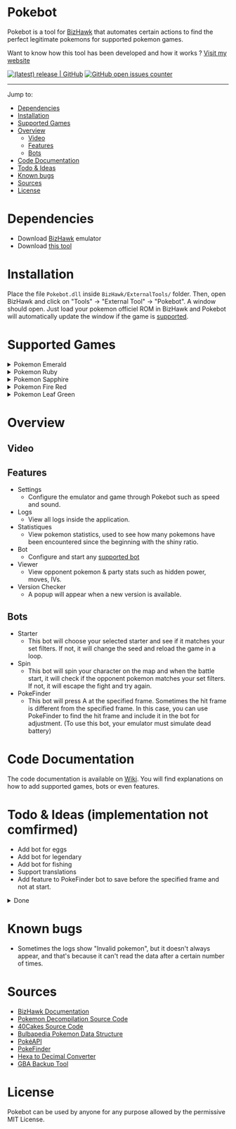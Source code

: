 # Pokebot
Pokebot is a tool for [BizHawk](https://github.com/TASEmulators/BizHawk) that automates certain actions to find the perfect legitimate pokemons for supported pokemon games.

Want to know how this tool has been developed and how it works ? [Visit my website](https://damienbrebion.com/#blogs)

[![(latest) release | GitHub](https://img.shields.io/github/release/Kakumi/Pokebot.svg?logo=github&logoColor=333333&sort=semver&style=popout)](https://github.com/Kakumi/Pokebot/releases/latest)
[![GitHub open issues counter](https://img.shields.io/github/issues-raw/Kakumi/Pokebot.svg?logo=github&logoColor=333333&style=popout)](https://github.com/Kakumi/Pokebot/issues)

---

Jump to:
* [Dependencies](#dependencies)
* [Installation](#install)
* [Supported Games](#supported-games)
* [Overview](#overview)
  * [Video](#overview-video)
  * [Features](#overview-features)
  * [Bots](#overview-bots)
* [Code Documentation](#code-documentation)
* [Todo & Ideas](#todo)
* [Known bugs](#known-bugs)
* [Sources](#sources)
* [License](#license)

# <a name="dependencies"></a>Dependencies
* Download [BizHawk](https://github.com/TASEmulators/BizHawk) emulator
* Download [this tool](https://github.com/Kakumi/Pokebot/releases/latest)

# <a name="install"></a>Installation
Place the file `Pokebot.dll` inside `BizHawk/ExternalTools/` folder. Then, open BizHawk and click on "Tools" -> "External Tool" -> "Pokebot". A window should open. Just load your pokemon officiel ROM in BizHawk and Pokebot will automatically update the window if the game is [supported](#supported-games).

# <a name="supported-games"></a>Supported Games
<details>
  <summary>Pokemon Emerald</summary>

 | Nom          | Hash                                     | Supported | Tested |
 |--------------|------------------------------------------|-----------|--------|
 | USA (Europe) | f3ae088181bf583e55daf962a92bb46f4f1d07b7 |     ✅     |    ✅   |
 | French       | ca666651374d89ca439007bed54d839eb7bd14d0 |     ✅     |    ✅   |
 | Deutch       | 61c2eb2b380b1a75f0c94b767a2d4c26cd7ce4e3 |     ✅     |    ❌   |
 | Italian      | 1692db322400c3141c5de2db38469913ceb1f4d4 |     ✅     |    ❌   |
 | Japanese     | d7cf8f156ba9c455d164e1ea780a6bf1945465c2 |     ✅     |    ❌   |
 | Spanish      | fe1558a3dcb0360ab558969e09b690888b846dd9 |     ✅     |    ❌   |
</details>

<details>
  <summary>Pokemon Ruby</summary>

 | Nom                | Hash                                     | Supported | Tested |
 |--------------------|------------------------------------------|-----------|--------|
 | USA (Europe)       | f28b6ffc97847e94a6c21a63cacf633ee5c8df1e |     ✅     |    ✅   |
 | USA (Europe) rev 1 | 610b96a9c9a7d03d2bafb655e7560ccff1a6d894 |     ✅     |    ❌   |
 | USA (Europe) rev 2 | 5b64eacf892920518db4ec664e62a086dd5f5bc8 |     ✅     |    ❌   |
 | French             | a6ee94202bec0641c55d242757e84dc89336d4cb |     ✅     |    ✅   |
 | French rev 1       | ba888dfba231a231cbd60fe228e894b54fb1ed79 |     ✅     |    ❌   |
 | Deutch             | 1c2a53332382e14dab8815e3a6dd81ad89534050 |     ✅     |    ❌   |
 | Deutch rev 1       | 424740be1fc67a5ddb954794443646e6aeee2c1b |     ✅     |    ❌   |
 | Italian            | 2b3134224392f58da00f802faa1bf4b5cf6270be |     ✅     |    ❌   |
 | Italian rev 1      | 015a5d380afe316a2a6fcc561798ebff9dfb3009 |     ✅     |    ❌   |
 | Japanese           | 5c5e546720300b99ae45d2aa35c646c8b8ff5c56 |     ✅     |    ❌   |
 | Japanese rev 1     | 971e0d670a95e5b32240b2deed20405b8daddf47 |     ✅     |    ❌   |
 | Spanish            | 1f49f7289253dcbfecbc4c5ba3e67aa0652ec83c |     ✅     |    ❌   |
 | Spanish rev 1      | 9ac73481d7f5d150a018309bba91d185ce99fb7c |     ✅     |    ❌   |
</details>

<details>
  <summary>Pokemon Sapphire</summary>

 | Nom                | Hash                                     | Supported | Tested |
 |--------------------|------------------------------------------|-----------|--------|
 | USA (Europe)       | 3ccbbd45f8553c36463f13b938e833f652b793e4 |     ✅     |    ✅   |
 | USA (Europe) rev 1 | 4722efb8cd45772ca32555b98fd3b9719f8e60a9 |     ✅     |    ❌   |
 | USA (Europe) rev 2 | 89b45fb172e6b55d51fc0e61989775187f6fe63c |     ✅     |    ❌   |
 | French             | c269b5692b2d0e5800ba1ddf117fda95ac648634 |     ✅     |    ✅   |
 | French rev 1       | 860e93f5ea44f4278132f6c1ee5650d07b852fd8 |     ✅     |    ❌   |
 | Deutch             | 5a087835009d552d4c5c1f96be3be3206e378153 |     ✅     |    ❌   |
 | Deutch rev 1       | 7e6e034f9cdca6d2c4a270fdb50a94def5883d17 |     ✅     |    ❌   |
 | Italian            | f729dd571fb2c09e72c5c1d68fe0a21e72713d34 |     ✅     |    ❌   |
 | Italian rev 1      | 73edf67b9b82ff12795622dca412733755d2c0fe |     ✅     |    ❌   |
 | Japanese           | 3233342c2f3087e6ffe6c1791cd5867db07df842 |     ✅     |    ❌   |
 | Japanese rev 1     | 01f509671445965236ac4c6b5a354fe2f1e69f13 |     ✅     |    ❌   |
 | Spanish            | 3a6489189e581c4b29914071b79207883b8c16d8 |     ✅     |    ❌   |
 | Spanish rev 1      | 0fe9ad1e602e2fafa090aee25e43d6980625173c |     ✅     |    ❌   |
</details>

<details>
  <summary>Pokemon Fire Red</summary>

 | Nom                | Hash                                     | Supported | Tested |
 |--------------------|------------------------------------------|-----------|--------|
 | USA (Europe)       | 41cb23d8dccc8ebd7c649cd8fbb58eeace6e2fdc |     ❌     |    ❌   |
 | USA (Europe) rev 1 | dd5945db9b930750cb39d00c84da8571feebf417 |     ❌     |    ❌   |
 | French             | fc663907256f06a3a09e2d6b967bc9af4919f111 |     ❌     |    ❌   |
 | Deutch             | 18a3758ceeef2c77b315144be2c3910d6f1f69fe |     ❌     |    ❌   |
 | Italian            | 66a9d415205321376b4318534c0dce5f69d28362 |     ❌     |    ❌   |
 | Japanese           | 04139887b6cd8f53269aca098295b006ddba6cfe |     ❌     |    ❌   |
 | Japanese rev 1     | 7c7107b87c3ccf6e3dbceb9cf80ceeffb25a1857 |     ❌     |    ❌   |
 | Spanish            | ab8f6bfe0ccdaf41188cd015c8c74c314d02296a |     ❌     |    ❌   |
</details>

<details>
  <summary>Pokemon Leaf Green</summary>

 | Nom                | Hash                                     | Supported | Tested |
 |--------------------|------------------------------------------|-----------|--------|
 | USA (Europe)       | 574fa542ffebb14be69902d1d36f1ec0a4afd71e |     ❌     |    ❌   |
 | USA (Europe) rev 1 | 7862c67bdecbe21d1d69ce082ce34327e1c6ed5e |     ❌     |    ❌   |
 | French             | 4b5758c14d0a07b70ef3ef0bd7fa5e7ce6978672 |     ❌     |    ❌   |
 | Deutch             | 0802d1fb185ee3ed48d9a22afb25e66424076dac |     ❌     |    ❌   |
 | Italian            | a1dfea1493d26d1f024be8ba1de3d193fcfc651e |     ❌     |    ❌   |
 | Japanese           | 5946f1b59e8d71cc61249661464d864185c92a5f |     ❌     |    ❌   |
 | Japanese rev 1     | de9d5a844f9bfb63a4448cccd4a2d186ecf455c3 |     ❌     |    ❌   |
 | Spanish            | f9ebee5d228cb695f18ef2ced41630a09fa9eb05 |     ❌     |    ❌   |
</details>

# <a name="overview"></a>Overview
## <a name="overview-video"></a>Video

## <a name="overview-features"></a>Features
* Settings
  * Configure the emulator and game through Pokebot such as speed and sound.
* Logs
  * View all logs inside the application.
* Statistiques
  * View pokemon statistics, used to see how many pokemons have been encountered since the beginning with the shiny ratio.
* Bot
  * Configure and start any [supported bot](#overview-bots)
* Viewer
  * View opponent pokemon & party stats such as hidden power, moves, IVs.
* Version Checker
  * A popup will appear when a new version is available.

## <a name="overview-bots"></a>Bots
* Starter
  * This bot will choose your selected starter and see if it matches your set filters. If not, it will change the seed and reload the game in a loop.
* Spin
  * This bot will spin your character on the map and when the battle start, it will check if the opponent pokemon matches your set filters. If not, it will escape the fight and try again.
* PokeFinder
  * This bot will press A at the specified frame. Sometimes the hit frame is different from the specified frame. In this case, you can use PokeFinder to find the hit frame and include it in the bot for adjustment. (To use this bot, your emulator must simulate dead battery)

# <a name="code-documentation"></a>Code Documentation
The code documentation is available on [Wiki](https://github.com/Kakumi/Pokebot/wiki). You will find explanations on how to add supported games, bots or even features.

# <a name="todo"></a>Todo & Ideas (implementation not comfirmed)
* Add bot for eggs
* Add bot for legendary
* Add bot for fishing
* Support translations
* Add feature to PokeFinder bot to save before the specified frame and not at start.

<details>
	<summary>Done</summary>
	
* Add feature that works with [PokeFinder](https://github.com/Admiral-Fish/PokeFinder) ✔️
* Show trainer ID & Secret in the view (PokeFinder bot) ✔️
* Ability to execute bot every x seconds instead of every frame ✔️
* Inject custom seed ✔️
* Discord Webhook ✔️
* Save & load settings to/from config file ✔️
</details>

# <a name="known-bugs"></a> Known bugs
* Sometimes the logs show "Invalid pokemon", but it doesn't always appear, and that's because it can't read the data after a certain number of times.

# <a name="sources"></a>Sources
* [BizHawk Documentation](https://github.com/TASEmulators/BizHawk)
* [Pokemon Decompilation Source Code](https://github.com/pret/pokeemerald)
* [40Cakes Source Code](https://github.com/40Cakes/pokebot-gen3)
* [Bulbapedia Pokemon Data Structure](https://bulbapedia.bulbagarden.net/wiki/Pok%C3%A9mon_data_structure_(Generation_III))
* [PokéAPI](https://pokeapi.co/)
* [PokeFinder](https://github.com/Admiral-Fish/PokeFinder)
* [Hexa to Decimal Converter](https://www.rapidtables.com/convert/number/hex-to-decimal.html)
* [GBA Backup Tool](https://www.gamebrew.org/wiki/GBA_Backup_Tool)

# <a name="license"></a>License
Pokebot can be used by anyone for any purpose allowed by the permissive MIT License.
